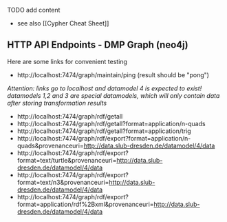 TODO add content

* see also [[Cypher Cheat Sheet]]

## HTTP API Endpoints - DMP Graph (neo4j)

Here are some links for convenient testing

* http://localhost:7474/graph/maintain/ping (result should be "pong")

_Attention: links go to localhost and datamodel 4 is expected to exist! datamodels 1,2 and 3 are special datamodels, which will only contain data after storing transformation results_

  * http://localhost:7474/graph/rdf/getall
  * http://localhost:7474/graph/rdf/getall?format=application/n-quads
  * http://localhost:7474/graph/rdf/getall?format=application/trig
  * http://localhost:7474/graph/rdf/export?format=application/n-quads&provenanceuri=http://data.slub-dresden.de/datamodel/4/data
  * http://localhost:7474/graph/rdf/export?format=text/turtle&provenanceuri=http://data.slub-dresden.de/datamodel/4/data 
  * http://localhost:7474/graph/rdf/export?format=text/n3&provenanceuri=http://data.slub-dresden.de/datamodel/4/data
  * http://localhost:7474/graph/rdf/export?format=application/rdf%2Bxml&provenanceuri=http://data.slub-dresden.de/datamodel/4/data